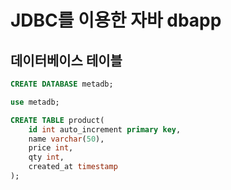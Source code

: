 # JDBC를 이용한 자바 dbapp

## 데이터베이스 테이블

```sql
CREATE DATABASE metadb;

use metadb;

CREATE TABLE product(
	id int auto_increment primary key,
    name varchar(50),
    price int,
    qty int,
    created_at timestamp
);
```